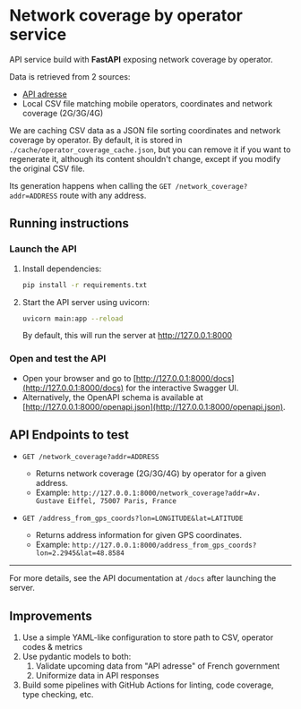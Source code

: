 # Network coverage by operator service

API service build with **FastAPI** exposing network coverage by operator.

Data is retrieved from 2 sources:
- [API adresse](https://www.data.gouv.fr/fr/dataservices/api-adresse-base-adresse-nationale-ban/)
- Local CSV file matching mobile operators, coordinates and network coverage (2G/3G/4G)

We are caching CSV data as a JSON file sorting coordinates and network coverage by operator.
By default, it is stored in `./cache/operator_coverage_cache.json`, but you can remove it if you want to regenerate it, 
although its content shouldn't change, except if you modify the original CSV file.

Its generation happens when calling the `GET /network_coverage?addr=ADDRESS` route with any address.

## Running instructions

### Launch the API

1. Install dependencies:
   ```bash
   pip install -r requirements.txt
   ```
2. Start the API server using uvicorn:
   ```bash
   uvicorn main:app --reload
   ```
   By default, this will run the server at http://127.0.0.1:8000

### Open and test the API

- Open your browser and go to [http://127.0.0.1:8000/docs](http://127.0.0.1:8000/docs) for the interactive Swagger UI.
- Alternatively, the OpenAPI schema is available at [http://127.0.0.1:8000/openapi.json](http://127.0.0.1:8000/openapi.json).

## API Endpoints to test

- `GET /network_coverage?addr=ADDRESS`
  - Returns network coverage (2G/3G/4G) by operator for a given address.
  - Example: `http://127.0.0.1:8000/network_coverage?addr=Av. Gustave Eiffel, 75007 Paris, France`

- `GET /address_from_gps_coords?lon=LONGITUDE&lat=LATITUDE`
  - Returns address information for given GPS coordinates.
  - Example: `http://127.0.0.1:8000/address_from_gps_coords?lon=2.2945&lat=48.8584`

---

For more details, see the API documentation at `/docs` after launching the server.

## Improvements

1. Use a simple YAML-like configuration to store path to CSV, operator codes & metrics
2. Use pydantic models to both:
   1. Validate upcoming data from "API adresse" of French government
   2. Uniformize data in API responses
3. Build some pipelines with GitHub Actions for linting, code coverage, type checking, etc.
